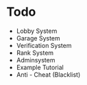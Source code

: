 # Todo
- Lobby System
- Garage System
- Verification System
- Rank System
- Adminsystem
- Example Tutorial
- Anti - Cheat (Blacklist)